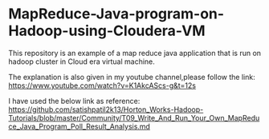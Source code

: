 # MapReduce-Java-program-on-Hadoop-using-Cloudera-VM
This repository is an example of a map reduce java application that is run on hadoop cluster in Cloud era virtual machine.


The explanation is also given in my youtube channel,please follow the link: 
https://www.youtube.com/watch?v=K1AkcAScs-g&t=12s

I have used the below link as reference:
https://github.com/satishpatil2k13/Horton_Works-Hadoop-Tutorials/blob/master/Community/T09_Write_And_Run_Your_Own_MapReduce_Java_Program_Poll_Result_Analysis.md

